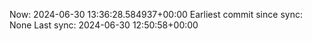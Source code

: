 Now: 2024-06-30 13:36:28.584937+00:00 Earliest commit since sync: None Last sync: 2024-06-30 12:50:58+00:00

